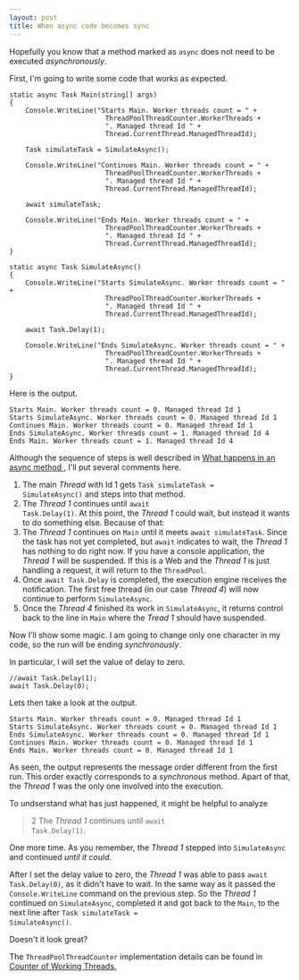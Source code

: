```yaml
---
layout: post
title: When async code becomes sync 
---
```


Hopefully you know that a method marked as <code>async</code> does not need to be executed *asynchronously*. 

First, I'm going to write some code that works as expected. 

<pre><code class="language-cs">static async Task Main(string[] args)
{
    Console.WriteLine("Starts Main. Worker threads count = " +
                        ThreadPoolThreadCounter.WorkerThreads +
                        ". Managed thread Id " +
                        Thread.CurrentThread.ManagedThreadId);

    Task simulateTask = SimulateAsync();

    Console.WriteLine("Continues Main. Worker threads count = " +
                        ThreadPoolThreadCounter.WorkerThreads +
                        ". Managed thread Id " +
                        Thread.CurrentThread.ManagedThreadId);

    await simulateTask;

    Console.WriteLine("Ends Main. Worker threads count = " +
                        ThreadPoolThreadCounter.WorkerThreads +
                        ". Managed thread Id " +
                        Thread.CurrentThread.ManagedThreadId);
}

static async Task SimulateAsync()
{
    Console.WriteLine("Starts SimulateAsync. Worker threads count = " +
                        ThreadPoolThreadCounter.WorkerThreads +
                        ". Managed thread Id " +
                        Thread.CurrentThread.ManagedThreadId);

    await Task.Delay(1);

    Console.WriteLine("Ends SimulateAsync. Worker threads count = " +
                        ThreadPoolThreadCounter.WorkerThreads +
                        ". Managed thread Id " +
                        Thread.CurrentThread.ManagedThreadId);
}</code></pre>

Here is the output.
<pre><code class="nohighlight">Starts Main. Worker threads count = 0. Managed thread Id 1
Starts SimulateAsync. Worker threads count = 0. Managed thread Id 1
Continues Main. Worker threads count = 0. Managed thread Id 1
Ends SimulateAsync. Worker threads count = 1. Managed thread Id 4
Ends Main. Worker threads count = 1. Managed thread Id 4</code></pre>

Although the sequence of steps is well described in <a href="https://docs.microsoft.com/en-US/dotnet/csharp/programming-guide/concepts/async/task-asynchronous-programming-model#BKMK_WhatHappensUnderstandinganAsyncMethod">What happens in an async method
</a>, I'll put several comments here.

1. The main *Thread* with Id 1 gets <code>Task simulateTask = SimulateAsync()</code> and steps into that method.
2. The *Thread 1* continues until <code>await Task.Delay(1)</code>. At this point, the *Thread 1* could wait, but instead it wants to do something else. Because of that:
3. The *Thread 1* continues on <code>Main</code> until it meets <code>await simulateTask</code>. Since the task has not yet completed, but <code>await</code> indicates to wait, the *Thread 1* has nothing to do right now. If you have a console application, the *Thread 1* will be suspended. If this is a Web and the *Thread 1* is just handling a request, it will return to the <code>ThreadPool</code>.
4. Once <code>await Task.Delay</code> is completed, the execution engine receives the notification. The first free thread (in our case *Thread 4*) will now continue to perform <code>SimulateAsync</code>.
5. Once the *Thread 4* finished its work in <code>SimulateAsync</code>, it returns control back to the line in <code>Main</code> where the *Tread 1* should have suspended.


Now I’ll show some magic. I am going to change only one character in my code, so the run will be ending *synchronously*. 

In particular, I will set the value of delay to zero.
 <pre><code class="language-cs">//await Task.Delay(1);
await Task.Delay(0);</code></pre>

Lets then take a look at the output.
<pre><code class="nohighlight">Starts Main. Worker threads count = 0. Managed thread Id 1
Starts SimulateAsync. Worker threads count = 0. Managed thread Id 1
Ends SimulateAsync. Worker threads count = 0. Managed thread Id 1
Continues Main. Worker threads count = 0. Managed thread Id 1
Ends Main. Worker threads count = 0. Managed thread Id 1</code></pre>

As seen, the output represents the message order different from the first run. This order exactly corresponds to a *synchronous* method. Apart of that, the *Thread 1* was the only one involved into the execution. 

To undserstand what has just happened, it might be helpful to analyze

> 2 The *Thread 1* continues until <code>await Task.Delay(1)</code>.

One more time. As you remember, the *Thread 1* stepped into <code>SimulateAsync</code> and continued *until it could*. 

After I set the delay value to zero, the *Thread 1* was able to pass <code>await Task.Delay(0)</code>, as it didn't have to wait. In the same way as it passed the <code>Console.WriteLine</code> command on the previous step. So the *Thread 1* continued on <code>SimulateAsync</code>, completed it and got back to the <code>Main</code>, to the next line after <code>Task simulateTask = SimulateAsync()</code>. 

Doesn't it look great?

The <code>ThreadPoolThreadCounter</code> implementation details can be found in <a href="/2020/07/29/Counter-of-working-threads">Counter of Working Threads.</a>